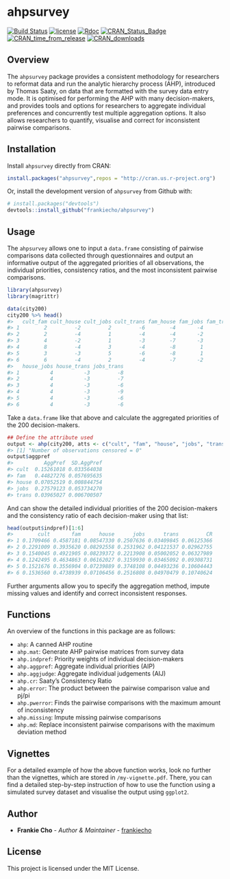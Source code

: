 
<!-- README.md is generated from README.Rmd. Please edit that file -->

# ahpsurvey

[![Build
Status](https://travis-ci.org/frankiecho/ahpsurvey.svg?branch=master)](https://travis-ci.org/frankiecho/ahpsurvey)
[![license](https://img.shields.io/github/license/mashape/apistatus.svg)](http://choosealicense.com/licenses/mit/)
[![Rdoc](http://www.rdocumentation.org/badges/version/ahpsurvey)](http://www.rdocumentation.org/packages/ahpsurvey)
[![CRAN\_Status\_Badge](https://www.r-pkg.org/badges/version/ahpsurvey)](https://cran.r-project.org/package=ahpsurvey)
[![CRAN\_time\_from\_release](http://www.r-pkg.org/badges/ago/ahpsurvey)](https://cran.r-project.org/package=ahpsurvey)
[![CRAN\_downloads](https://cranlogs.r-pkg.org/badges/ahpsurvey)](https://cran.r-project.org/package=ahpsurvey)

## Overview

The `ahpsurvey` package provides a consistent methodology for
researchers to reformat data and run the analytic hierarchy process
(AHP), introduced by Thomas Saaty, on data that are formatted with the
survey data entry mode. It is optimised for performing the AHP with many
decision-makers, and provides tools and options for researchers to
aggregate individual preferences and concurrently test multiple
aggregation options. It also allows researchers to quantify, visualise
and correct for inconsistent pairwise comparisons.

## Installation

Install `ahpsurvey` directly from CRAN:

``` r
install.packages("ahpsurvey",repos = "http://cran.us.r-project.org")
```

Or, install the development version of `ahpsurvey` from Github with:

``` r
# install.packages("devtools")
devtools::install_github("frankiecho/ahpsurvey")
```

## Usage

The `ahpsurvey` allows one to input a `data.frame` consisting of
pairwise comparisons data collected through questionnaires and output an
informative output of the aggregated priorities of all observations, the
individual priorities, consistency ratios, and the most inconsistent
pairwise comparisons.

``` r
library(ahpsurvey)
library(magrittr)

data(city200)
city200 %>% head()
#>   cult_fam cult_house cult_jobs cult_trans fam_house fam_jobs fam_trans
#> 1        2         -2         2         -6        -4       -4        -8
#> 2        2         -4         1         -4        -4       -2        -8
#> 3        4         -2         1         -3        -7       -3        -5
#> 4        8         -4         3         -4        -8        1        -7
#> 5        3         -3         5         -6        -8        1        -4
#> 6        6         -4         2         -4        -7       -2        -4
#>   house_jobs house_trans jobs_trans
#> 1          4          -3         -8
#> 2          4          -3         -7
#> 3          4          -3         -6
#> 4          4          -3         -9
#> 5          4          -3         -6
#> 6          4          -3         -6
```

Take a `data.frame` like that above and calculate the aggregated
priorities of the 200 decision-makers.

``` r
## Define the attribute used
output <- ahp(city200, atts <- c("cult", "fam", "house", "jobs", "trans"), negconvert = TRUE, agg = TRUE)
#> [1] "Number of observations censored = 0"
output$aggpref
#>          AggPref  SD.AggPref
#> cult  0.15261018 0.033564038
#> fam   0.44827276 0.057695635
#> house 0.07052519 0.008844754
#> jobs  0.27579123 0.053734270
#> trans 0.03965027 0.006700507
```

And can show the detailed individual priorities of the 200
decision-makers and the consistency ratio of each decision-maker using
that list:

``` r
head(output$indpref)[1:6]
#>        cult       fam      house      jobs      trans         CR
#> 1 0.1709466 0.4587181 0.08547330 0.2507636 0.03409845 0.06125366
#> 2 0.2291009 0.3935620 0.08292558 0.2531962 0.04121537 0.02962755
#> 3 0.1540045 0.4921905 0.08239372 0.2213908 0.05002052 0.06327989
#> 4 0.1242495 0.4634863 0.06162027 0.3159930 0.03465092 0.09308731
#> 5 0.1521676 0.3556904 0.07239889 0.3748108 0.04493236 0.10604443
#> 6 0.1536560 0.4738939 0.07106456 0.2516808 0.04970479 0.10740624
```

Further arguments allow you to specify the aggregation method, impute
missing values and identify and correct inconsistent responses.

## Functions

An overview of the functions in this package are as follows:

  - `ahp`: A canned AHP routine
  - `ahp.mat`: Generate AHP pairwise matrices from survey data
  - `ahp.indpref`: Priority weights of individual decision-makers
  - `ahp.aggpref`: Aggregate individual priorities (AIP)
  - `ahp.aggjudge`: Aggregate individual judgements (AIJ)
  - `ahp.cr`: Saaty’s Consistency Ratio
  - `ahp.error`: The product between the pairwise comparison value and
    pj/pi
  - `ahp.pwerror`: Finds the pairwise comparisons with the maximum
    amount of inconsistency
  - `ahp.missing`: Impute missing pairwise comparisons
  - `ahp.md`: Replace inconsistent pairwise comparisons with the maximum deviation method

## Vignettes

For a detailed example of how the above function works, look no further
than the vignettes, which are stored in `/my-vignette.pdf`. There, you
can find a detailed step-by-step instruction of how to use the function
using a simulated survey dataset and visualise the output using
`ggplot2`.

## Author

  - **Frankie Cho** - *Author & Maintainer* -
    [frankiecho](https://github.com/frankiecho)

## License

This project is licensed under the MIT License.
